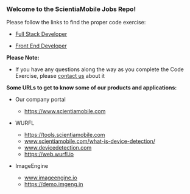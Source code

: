 ### **Welcome to the ScientiaMobile Jobs Repo!**

Please follow the links to find the proper code exercise:

* [Full Stack Developer](https://github.com/ScientiaMobile/scientiamobile-jobs/wiki/Code-Exercise)


* [Front End Developer](https://github.com/ScientiaMobile/front-end-developer/wiki/Code-Exercise)

**Please Note:**
- If you have any questions along the way as you complete the Code Exercise, please [contact us](mailto:dev-jobs@scientiamobile.com?subject=Code-Exercise-Question) about it


**Some URLs to get to know some of our products and applications:**

- Our company portal
  - https://www.scientiamobile.com

- WURFL
  - https://tools.scientiamobile.com
  - www.scientiamobile.com/what-is-device-detection/ 
  - www.devicedetection.com 
  - https://web.wurfl.io

- ImageEngine
  - www.imageengine.io
  - https://demo.imgeng.in 
